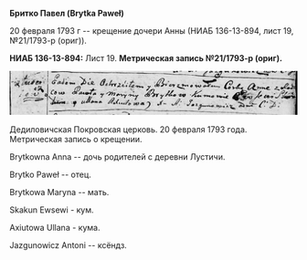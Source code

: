 **Бритко Павел (Brytka Paweł)**

20 февраля 1793 г -- крещение дочери Анны (НИАБ 136-13-894, лист 19,
№21/1793-р (ориг)).

**НИАБ 136-13-894:** Лист 19. **Метрическая запись №21/1793-р (ориг).**

![](./media/bd083bc5a16d079c60832e52f984de6626c465c8.png)

Дедиловичская Покровская церковь. 20 февраля 1793 года. Метрическая
запись о крещении.

Brytkowna Anna -- дочь родителей с деревни Лустичи.

Brytko Paweł -- отец.

Brytkowa Maryna -- мать.

Skakun Ewsewi - кум.

Axiutowa Ullana - кума.

Jazgunowicz Antoni -- ксёндз.

